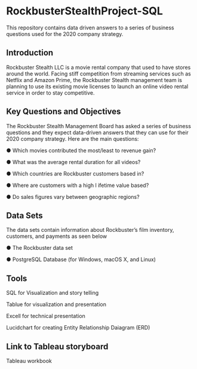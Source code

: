 # RockbusterStealthProject-SQL
This repository contains data driven answers to a series of business questions  used for the 2020 company strategy.

## Introduction
Rockbuster Stealth LLC is a movie rental company that used to have stores around the
world. Facing stiff competition from streaming services such as Netflix and Amazon Prime,
the Rockbuster Stealth management team is planning to use its existing movie licenses to
launch an online video rental service in order to stay competitive.

## Key Questions and Objectives
The Rockbuster Stealth Management Board has asked a series of business questions and
they expect data-driven answers that they can use for their 2020 company strategy. 
Here are the main questions:

● Which movies contributed the most/least to revenue gain?

● What was the average rental duration for all videos?

● Which countries are Rockbuster customers based in?

● Where are customers with a high l ifetime value based?

● Do sales figures vary between geographic regions?

## Data Sets
The data sets contain information about Rockbuster’s film inventory, customers, and payments as seen below

● The Rockbuster data set

● PostgreSQL Database (for Windows, macOS X, and Linux)

## Tools
SQL for Visualization and story telling

Tablue for visualization and presentation

Excell for technical presentation

Lucidchart for creating Entity Relationship Daiagram (ERD)

## Link to Tableau storyboard
Tableau workbook

 
